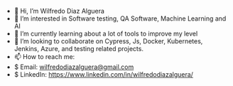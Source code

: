 - 👋 Hi, I’m Wilfredo Diaz Alguera
- 👀 I’m interested in Software testing, QA Software, Machine Learning and AI
- 🌱 I’m currently learning about a lot of tools to improve my level
- 💞️ I’m looking to collaborate on Cypress, Js, Docker, Kubernetes, Jenkins, Azure, and testing related projects.
- 📫 How to reach me: 
- $ Email: wilfredodiazalguera@gmail.com
- $ LinkedIn: https://www.linkedin.com/in/wilfredodiazalguera/

<!---
Wilfredodiazalguera/Wilfredodiazalguera is a ✨ special ✨ repository because its `README.md` (this file) appears on your GitHub profile.
You can click the Preview link to take a look at your changes.
--->
